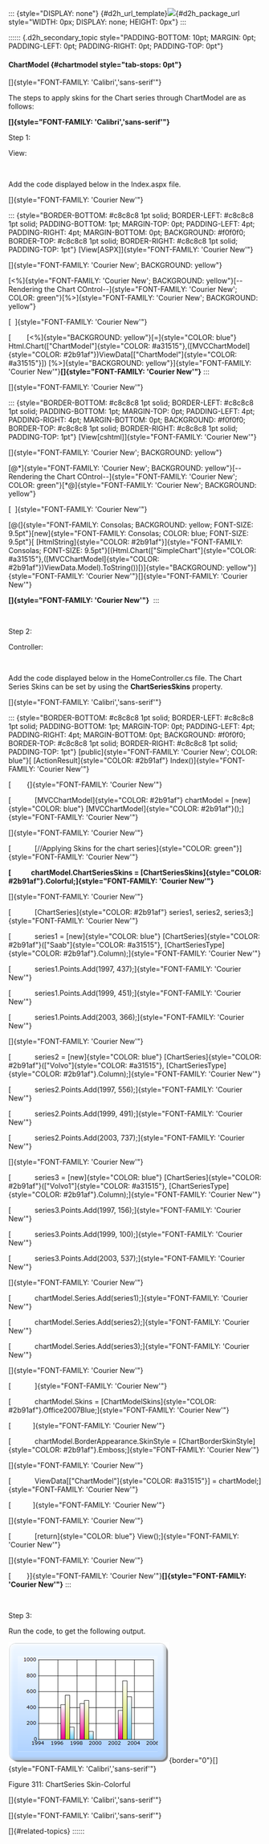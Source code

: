 ::: {style="DISPLAY: none"}
[](ms-xhelp:///?Id=d2h_url_template){#d2h_url_template}![](!package_url!){#d2h_package_url style="WIDTH: 0px; DISPLAY: none; HEIGHT: 0px"}
:::

:::::: {.d2h_secondary_topic style="PADDING-BOTTOM: 10pt; MARGIN: 0pt; PADDING-LEFT: 0pt; PADDING-RIGHT: 0pt; PADDING-TOP: 0pt"}
#### ChartModel {#chartmodel style="tab-stops: 0pt"}

[]{style="FONT-FAMILY: 'Calibri','sans-serif'"} 

The steps to apply skins for the Chart series through ChartModel are as follows:

**[]{style="FONT-FAMILY: 'Calibri','sans-serif'"}** 

Step 1:

View:

 

Add the code displayed below in the Index.aspx file.

[]{style="FONT-FAMILY: 'Courier New'"} 

::: {style="BORDER-BOTTOM: #c8c8c8 1pt solid; BORDER-LEFT: #c8c8c8 1pt solid; PADDING-BOTTOM: 1pt; MARGIN-TOP: 0pt; PADDING-LEFT: 4pt; PADDING-RIGHT: 4pt; MARGIN-BOTTOM: 0pt; BACKGROUND: #f0f0f0; BORDER-TOP: #c8c8c8 1pt solid; BORDER-RIGHT: #c8c8c8 1pt solid; PADDING-TOP: 1pt"}
[View\[ASPX\]]{style="FONT-FAMILY: 'Courier New'"}

[]{style="FONT-FAMILY: 'Courier New'; BACKGROUND: yellow"} 

[\<%]{style="FONT-FAMILY: 'Courier New'; BACKGROUND: yellow"}[\--Rendering the Chart COntrol\--]{style="FONT-FAMILY: 'Courier New'; COLOR: green"}[%\>]{style="FONT-FAMILY: 'Courier New'; BACKGROUND: yellow"}

[  ]{style="FONT-FAMILY: 'Courier New'"}

[        [\<%]{style="BACKGROUND: yellow"}[=]{style="COLOR: blue"} Html.Chart([\"ChartModel\"]{style="COLOR: #a31515"},([MVCChartModel]{style="COLOR: #2b91af"})ViewData\[[\"ChartModel\"]{style="COLOR: #a31515"}\]) [%\>]{style="BACKGROUND: yellow"}]{style="FONT-FAMILY: 'Courier New'"}**[]{style="FONT-FAMILY: 'Courier New'"}**
:::

[]{style="FONT-FAMILY: 'Courier New'"} 

::: {style="BORDER-BOTTOM: #c8c8c8 1pt solid; BORDER-LEFT: #c8c8c8 1pt solid; PADDING-BOTTOM: 1pt; MARGIN-TOP: 0pt; PADDING-LEFT: 4pt; PADDING-RIGHT: 4pt; MARGIN-BOTTOM: 0pt; BACKGROUND: #f0f0f0; BORDER-TOP: #c8c8c8 1pt solid; BORDER-RIGHT: #c8c8c8 1pt solid; PADDING-TOP: 1pt"}
[View\[cshtml\]]{style="FONT-FAMILY: 'Courier New'"}

[]{style="FONT-FAMILY: 'Courier New'; BACKGROUND: yellow"} 

[@\*]{style="FONT-FAMILY: 'Courier New'; BACKGROUND: yellow"}[\--Rendering the Chart COntrol\--]{style="FONT-FAMILY: 'Courier New'; COLOR: green"}[\*@]{style="FONT-FAMILY: 'Courier New'; BACKGROUND: yellow"}

[  ]{style="FONT-FAMILY: 'Courier New'"}

[@(]{style="FONT-FAMILY: Consolas; BACKGROUND: yellow; FONT-SIZE: 9.5pt"}[new]{style="FONT-FAMILY: Consolas; COLOR: blue; FONT-SIZE: 9.5pt"}[ [HtmlString]{style="COLOR: #2b91af"}]{style="FONT-FAMILY: Consolas; FONT-SIZE: 9.5pt"}[(Html.Chart([\"SimpleChart\"]{style="COLOR: #a31515"},([MVCChartModel]{style="COLOR: #2b91af"})ViewData.Model).ToString())[)]{style="BACKGROUND: yellow"}]{style="FONT-FAMILY: 'Courier New'"}[]{style="FONT-FAMILY: 'Courier New'"}

**[]{style="FONT-FAMILY: 'Courier New'"}** 
:::

 

Step 2:

Controller:

 

Add the code displayed below in the HomeController.cs file. The Chart Series Skins can be set by using the **ChartSeriesSkins** property.

[]{style="FONT-FAMILY: 'Calibri','sans-serif'"} 

::: {style="BORDER-BOTTOM: #c8c8c8 1pt solid; BORDER-LEFT: #c8c8c8 1pt solid; PADDING-BOTTOM: 1pt; MARGIN-TOP: 0pt; PADDING-LEFT: 4pt; PADDING-RIGHT: 4pt; MARGIN-BOTTOM: 0pt; BACKGROUND: #f0f0f0; BORDER-TOP: #c8c8c8 1pt solid; BORDER-RIGHT: #c8c8c8 1pt solid; PADDING-TOP: 1pt"}
[public]{style="FONT-FAMILY: 'Courier New'; COLOR: blue"}[ [ActionResult]{style="COLOR: #2b91af"} Index()]{style="FONT-FAMILY: 'Courier New'"}

[        {]{style="FONT-FAMILY: 'Courier New'"}

[            [MVCChartModel]{style="COLOR: #2b91af"} chartModel = [new]{style="COLOR: blue"} [MVCChartModel]{style="COLOR: #2b91af"}();]{style="FONT-FAMILY: 'Courier New'"}

[]{style="FONT-FAMILY: 'Courier New'"} 

[            [//Applying Skins for the chart series]{style="COLOR: green"}]{style="FONT-FAMILY: 'Courier New'"}

**[            chartModel.ChartSeriesSkins = [ChartSeriesSkins]{style="COLOR: #2b91af"}.Colorful;]{style="FONT-FAMILY: 'Courier New'"}**

[]{style="FONT-FAMILY: 'Courier New'"} 

[            [ChartSeries]{style="COLOR: #2b91af"} series1, series2, series3;]{style="FONT-FAMILY: 'Courier New'"}

[            series1 = [new]{style="COLOR: blue"} [ChartSeries]{style="COLOR: #2b91af"}([\"Saab\"]{style="COLOR: #a31515"}, [ChartSeriesType]{style="COLOR: #2b91af"}.Column);]{style="FONT-FAMILY: 'Courier New'"}

[            series1.Points.Add(1997, 437);]{style="FONT-FAMILY: 'Courier New'"}

[            series1.Points.Add(1999, 451);]{style="FONT-FAMILY: 'Courier New'"}

[            series1.Points.Add(2003, 366);]{style="FONT-FAMILY: 'Courier New'"}

[]{style="FONT-FAMILY: 'Courier New'"} 

[            series2 = [new]{style="COLOR: blue"} [ChartSeries]{style="COLOR: #2b91af"}([\"Volvo\"]{style="COLOR: #a31515"}, [ChartSeriesType]{style="COLOR: #2b91af"}.Column);]{style="FONT-FAMILY: 'Courier New'"}

[            series2.Points.Add(1997, 556);]{style="FONT-FAMILY: 'Courier New'"}

[            series2.Points.Add(1999, 491);]{style="FONT-FAMILY: 'Courier New'"}

[            series2.Points.Add(2003, 737);]{style="FONT-FAMILY: 'Courier New'"}

[]{style="FONT-FAMILY: 'Courier New'"} 

[            series3 = [new]{style="COLOR: blue"} [ChartSeries]{style="COLOR: #2b91af"}([\"Volvo1\"]{style="COLOR: #a31515"}, [ChartSeriesType]{style="COLOR: #2b91af"}.Column);]{style="FONT-FAMILY: 'Courier New'"}

[            series3.Points.Add(1997, 156);]{style="FONT-FAMILY: 'Courier New'"}

[            series3.Points.Add(1999, 100);]{style="FONT-FAMILY: 'Courier New'"}

[            series3.Points.Add(2003, 537);]{style="FONT-FAMILY: 'Courier New'"}

[]{style="FONT-FAMILY: 'Courier New'"} 

[            chartModel.Series.Add(series1);]{style="FONT-FAMILY: 'Courier New'"}

[            chartModel.Series.Add(series2);]{style="FONT-FAMILY: 'Courier New'"}

[            chartModel.Series.Add(series3);]{style="FONT-FAMILY: 'Courier New'"}

[]{style="FONT-FAMILY: 'Courier New'"} 

[            ]{style="FONT-FAMILY: 'Courier New'"}

[            chartModel.Skins = [ChartModelSkins]{style="COLOR: #2b91af"}.Office2007Blue;]{style="FONT-FAMILY: 'Courier New'"}

[           ]{style="FONT-FAMILY: 'Courier New'"}

[            chartModel.BorderAppearance.SkinStyle = [ChartBorderSkinStyle]{style="COLOR: #2b91af"}.Emboss;]{style="FONT-FAMILY: 'Courier New'"}

[]{style="FONT-FAMILY: 'Courier New'"} 

[            ViewData\[[\"ChartModel\"]{style="COLOR: #a31515"}\] = chartModel;]{style="FONT-FAMILY: 'Courier New'"}

[           ]{style="FONT-FAMILY: 'Courier New'"}

[]{style="FONT-FAMILY: 'Courier New'"} 

[            [return]{style="COLOR: blue"} View();]{style="FONT-FAMILY: 'Courier New'"}

[]{style="FONT-FAMILY: 'Courier New'"} 

[        }]{style="FONT-FAMILY: 'Courier New'"}**[]{style="FONT-FAMILY: 'Courier New'"}**
:::

 

Step 3:

Run the code, to get the following output.

![Description: C:\\Users\\krishnarajd\\Desktop\\series_skin.png](ImagesExt/image69_224.png){border="0"}[]{style="FONT-FAMILY: 'Calibri','sans-serif'"}

Figure 311: ChartSeries Skin-Colorful

[]{style="FONT-FAMILY: 'Calibri','sans-serif'"} 

[]{style="FONT-FAMILY: 'Calibri','sans-serif'"} 

[]{#related-topics}
::::::
